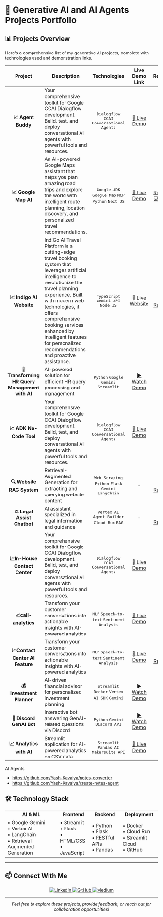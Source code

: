 # 🤖 Generative AI and AI Agents Projects Portfolio

## 📊 Projects Overview

Here's a comprehensive list of my generative AI projects, complete with technologies used and demonstration links.

| Project | Description | Technologies | Live Demo Link | Resources |
|:-------:|-------------|:------------:|:----:|:---------:|
| **📈 Agent Buddy** | Your comprehensive toolkit for Google CCAI Dialogflow development. Build, test, and deploy conversational AI agents with powerful tools and resources. | <kbd>Dialogflow</kbd> <kbd>CCAI</kbd> <kbd>Conversational Agents</kbd> | [🔗 Live Demo](https://agent-buddy.lovable.app/) | [PPT](https://github.com/Yash-Kavaiya/GenAI-Projects/blob/main/Presentation/Agent-Buddy.pdf) |
| **📈 Google Map AI** | An AI-powered Google Maps assistant that helps you plan amazing road trips and explore the world with intelligent route planning, location discovery, and personalized travel recommendations. | <kbd>Google-ADK</kbd> <kbd>Google Map</kbd> <kbd>MCP</kbd> <kbd>Python</kbd> <kbd>Next JS</kbd>| [🔗 Live Demo](https://agent-buddy.lovable.app/) | [💻 Repository](https://github.com/Yash-Kavaiya/Google-Map-AI/)  [💻DevPost](https://devpost.com/software/celebrating-google-maps?ref_content=user-portfolio&ref_feature=in_progress)  [PPT](https://github.com/Yash-Kavaiya/GenAI-Projects/blob/main/Presentation/Google-Maps-AI.pdf) |
| **📈 Indigo AI Website** | IndiGo AI Travel Platform is a cutting-edge travel booking system that leverages artificial intelligence to revolutionize the travel planning experience. Built with modern web technologies, it offers comprehensive booking services enhanced by intelligent features for personalized recommendations and proactive assistance. | <kbd>TypeScript</kbd>  <kbd>Gemini API</kbd>  <kbd>Node JS</kbd>| [🔗 Live Website](https://indigowebsite.netlify.app) | [💻 Repository](https://github.com/Yash-Kavaiya/indigo-AI-website)  |
| **🧠 Transforming HR Query Management with AI** | AI-powered solution for efficient HR query processing and management | <kbd>Python</kbd> <kbd>Google Gemini</kbd> <kbd>Streamlit</kbd> | [▶️ Watch Demo](https://youtu.be/GN_zE5FG-oo?si=GnwUr523wjFCW9i7) | [📝 Blog Post](https://www.linkedin.com/pulse/transforming-hr-query-management-ai-genai-guru-oxknf/?trackingId=94A0nJvYXYY1BebVK5Y84Q%3D%3D) |
| **📈 ADK No-Code Tool** | Your comprehensive toolkit for Google CCAI Dialogflow development. Build, test, and deploy conversational AI agents with powerful tools and resources. | <kbd>Dialogflow</kbd> <kbd>CCAI</kbd> <kbd>Conversational Agents</kbd> | [🔗 Live Demo](https://agent-buddy.lovable.app/) | - |
| **🔍 Website RAG System** | Retrieval-Augmented Generation for extracting and querying website content | <kbd>Web Scraping</kbd> <kbd>Python</kbd> <kbd>Flask</kbd> <kbd>Gemini</kbd> <kbd>LangChain</kbd> | - | [💻 Repository](https://github.com/Yash-Kavaiya/Website-RAG) |
| **⚖️ Legal Assist Chatbot** | AI assistant specialized in legal information and guidance | <kbd>Vertex AI Agent Builder</kbd> <kbd>Cloud Run</kbd> <kbd>RAG</kbd> | - | [💻 Repository](https://github.com/Yash-Kavaiya/Legal-Assist-Chatbot) |
| **📈In-House Contact Center** | Your comprehensive toolkit for Google CCAI Dialogflow development. Build, test, and deploy conversational AI agents with powerful tools and resources. | <kbd>Dialogflow</kbd> <kbd>CCAI</kbd> <kbd>Conversational Agents</kbd> | [🔗 Live Demo](https://agent-buddy.lovable.app/) | - |
| **📈call-analytics** | Transform your customer conversations into actionable insights with AI-powered analytics | <kbd>NLP</kbd> <kbd>Speech-to-text</kbd> <kbd>Sentinemt Analysis</kbd> | [🔗 Live Demo](https://call-analyticsnext.vercel.app/) | - |
| **📈Contact Center AI Feature** | Transform your customer conversations into actionable insights with AI-powered analytics | <kbd>NLP</kbd> <kbd>Speech-to-text</kbd> <kbd>Sentinemt Analysis</kbd> | [🔗 Live Demo](https://contact-center-ai-feature.streamlit.app/) | [💻 Repository](https://github.com/yash-kavaiya/contact-center-ai-feature) |
| **💰 Investment Planner** | AI-driven financial advisor for personalized investment planning | <kbd>Streamlit</kbd> <kbd>Docker</kbd> <kbd>Vertex AI SDK</kbd> <kbd>Gemini</kbd> | [▶️ Watch Demo](https://youtu.be/OPDg4K8Ft9E?si=QiKrNPZ0ORhfVdSB) | - |
| **🤖 Discord GenAI Bot** | Interactive bot answering GenAI-related questions via Discord | <kbd>Python</kbd> <kbd>Gemini</kbd> <kbd>Discord API</kbd> | [▶️ Watch Demo](https://youtu.be/cGjR4ExG7zo?si=p8dWQWhlCwHr3JbN) | - |
| **📈 Analytics with AI** | Streamlit application for AI-powered analytics on CSV data | <kbd>Streamlit</kbd> <kbd>Pandas AI</kbd> <kbd>Makersuite API</kbd> | [🔗 Live Demo](https://pandas-ai-website.streamlit.app/) | - |



AI Agents

- https://github.com/Yash-Kavaiya/notes-converter
- https://github.com/Yash-Kavaiya/create-notes-agent

## 🛠️ Technology Stack

<div align="center">
  <table>
    <tr>
      <td align="center"><b>AI & ML</b></td>
      <td align="center"><b>Frontend</b></td>
      <td align="center"><b>Backend</b></td>
      <td align="center"><b>Deployment</b></td>
    </tr>
    <tr>
      <td>
        • Google Gemini<br>
        • Vertex AI<br>
        • LangChain<br>
        • Retrieval Augmented Generation<br>
      </td>
      <td>
        • Streamlit<br>
        • Flask<br>
        • HTML/CSS<br>
        • JavaScript<br>
      </td>
      <td>
        • Python<br>
        • Flask<br>
        • RESTful APIs<br>
        • Pandas<br>
      </td>
      <td>
        • Docker<br>
        • Cloud Run<br>
        • Streamlit Cloud<br>
        • GitHub<br>
      </td>
    </tr>
  </table>
</div>

---

## 📫 Connect With Me

<div align="center">
  <a href="https://www.linkedin.com/in/Yashkavaiya" target="_blank">
    <img src="https://img.shields.io/badge/LinkedIn-0077B5?style=for-the-badge&logo=linkedin&logoColor=white" alt="LinkedIn"/>
  </a>
  <a href="https://github.com/Yash-Kavaiya" target="_blank">
    <img src="https://img.shields.io/badge/GitHub-100000?style=for-the-badge&logo=github&logoColor=white" alt="GitHub"/>
  </a>
  <a href="https://medium.com/@yash.kavaiya3" target="_blank">
    <img src="https://img.shields.io/badge/Medium-12100E?style=for-the-badge&logo=medium&logoColor=white" alt="Medium"/>
  </a>
</div>

---

<p align="center">
  <i>Feel free to explore these projects, provide feedback, or reach out for collaboration opportunities!</i>
</p>
